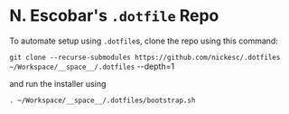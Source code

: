 
# N. Escobar's `.dotfile` Repo

To automate setup using `.dotfile`s, clone the repo using this command:

`git clone --recurse-submodules https://github.com/nickesc/.dotfiles ~/Workspace/__space__/.dotfiles` --depth=1

and run the installer using

`. ~/Workspace/__space__/.dotfiles/bootstrap.sh`

